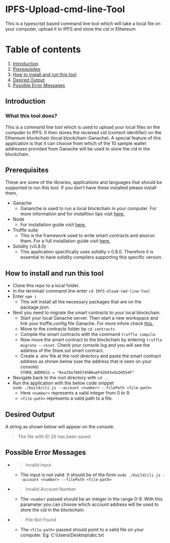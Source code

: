 # IPFS-Upload-cmd-line-Tool
This is a typescript based command line tool which will take a local file on your computer, upload it to IPFS and store the cid in Ethereum
# Table of contents
1. [Introduction](#introduction)
2. [Prerequisites](#prerequisites)
3. [How to install and run this tool](#how-to)
4. [Desired Output](#output)
5. [ Possible Error Messages ](#errors)

## Introduction <a name="introduction"></a>

### What this tool does?

This is a command line tool which is used to upload your local files on the computer to IPFS. It then stores the received cid (content identifier) on the Ethereum blockchain (local blockchain-Ganache). A special feature of this application is that it can choose from which of the 10 sample wallet addresses provided from Ganache will be used to store the cid in the blockchain.

## Prerequisites <a name="prerequisites"></a>
These are some of the libraries, applications and languages that should be supported to run this tool. If you don't have these installed please install them,
- Ganache
  - Gananche is used to run a local blockchain in your computer. For more information and for installtion tips visit [here.](https://trufflesuite.com/ganache/)
- Node
  - For installation guide visit [here.](https://nodejs.org/en/)
- Truffle suite
  - This is the framework used to write smart contracts and alsorun them. For a full installation guide visit [here.](https://trufflesuite.com/) 
- Solidity (v0.8.0)
  - This application specifically uses solidity v 0.8.0. Therefore it is essential to have solidity compilers supporting this specific version.

## How to install and run this tool <a name="how-to"></a>

- Clone this repo to a local folder.
- In the terminal/ command line enter `cd IPFS-Uload-cmd-line-Tool`
- Enter  `npm i`
    - This will install all the necessary packages that are on the package.json.
- Next you need to migrate the smart contracts to your local blockchain.
    - Start your local Ganache server. Then start a new workspace and link your truffle.config file Ganache. For more infore check [this.](https://trufflesuite.com/docs/ganache/truffle-projects/linking-a-truffle-project.html#:~:text=To%20link%20a%20project%2C%20enter,click%20the%20button%20ADD%20PROJECT%20.)
    - Move to the contracts folder by `cd contracts`
    - Compile the smart contracts with the command `truffle compile`
    - Now move the smart contract to the blockchain by entering `truffle migrate --reset`. Check your console log and you will see the address of the Store.sol smart contract.
    - Create a .env file at the root directory and paste the smart contract address as shown below (use the address that is seen on your console) <br />
       `STORE_ADDRESS = "0xa29a7885f4hB6a4F42D43ndsD4554F"`
- Navigate back to the root directory with `cd ..`
- Run the application with the below code snippet <br /> `node ./build/cli.js --account <number> --filePath <file-path>`
    - Here  `<number>` represents a valid integer from 0 to 9.
    - `<file-path>` represents a valid path to a file.

## Desired Output <a name="output"></a>
A string as shown below will appear on the console.
>The file with ID 26 has been saved

## Possible Error Messages <a name="errors"></a>
- >Invalid Input
    - The input is not valid. It should be of the form `node ./build/cli.js --account <number> --filePath <file-path>`
 - >Invalid Account Number
    - The `<number` passed should be an integer in the range 0-9. With this parameter you can choose which account address will be used to store the cid in the blockchain.
 - >File Not Found
    - The `<file-path>` passed should point to a valid file on your computer. Eg: C:\Users\Desktop\abc.txt



















